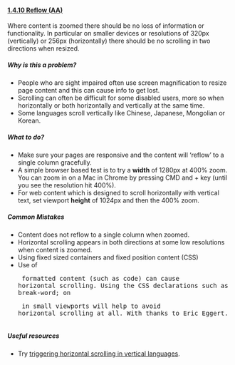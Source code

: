 #### [1.4.10 Reflow (AA)](https://www.w3.org/TR/WCAG21/#reflow)

Where content is zoomed there should be no loss of information or functionality. In particular on smaller devices or resolutions of 320px (vertically) or 256px (horizontally) there should be no scrolling in two directions when resized.

##### Why is this a problem?

* People who are sight impaired often use screen magnification to resize page content and this can cause info to get lost.
* Scrolling can often be difficult for some disabled users, more so when horizontally or both horizontally and vertically at the same time.
* Some languages scroll vertically like Chinese, Japanese, Mongolian or Korean.

##### What to do?

* Make sure your pages are responsive and the content will ‘reflow’ to a single column gracefully. 
* A simple browser based test is to try a <strong>width</strong> of 1280px at 400% zoom. You can zoom in on a Mac in Chrome by pressing CMD and + key (until you see the resolution hit 400%).
* For web content which is designed to scroll horizontally with vertical text, set viewport <strong>height</strong> of 1024px and then the 400% zoom.

##### Common Mistakes

* Content does not reflow to a single column when zoomed.
* Horizontal scrolling appears in both directions at some low resolutions when content is zoomed.
* Using fixed sized containers and fixed position content (CSS)
* Use of <code><pre></code> formatted content (such as code) can cause horizontal scrolling. Using the CSS declarations such as word-wrap: break-word; on </code><pre> in small viewports will help to avoid horizontal scrolling at all. With thanks to Eric Eggert.


##### Useful resources

* Try [triggering horizontal scrolling in vertical languages](https://www.w3.org/International/articles/vertical-text/index-data/embedded-ar.html).  




